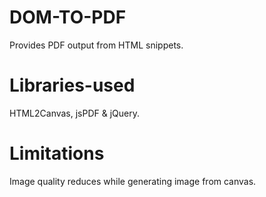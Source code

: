 # DOM-TO-PDF
Provides PDF output from HTML snippets.

# Libraries-used
HTML2Canvas, jsPDF & jQuery.

# Limitations
Image quality reduces while generating image from canvas.

